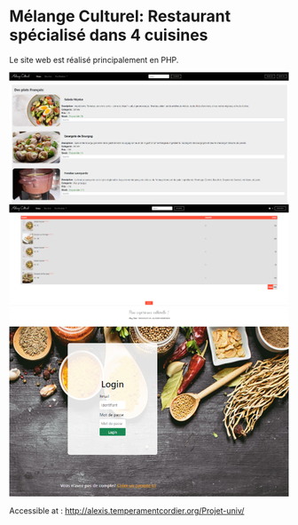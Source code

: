 # Mélange Culturel: Restaurant spécialisé dans 4 cuisines
Le site web est réalisé principalement en PHP.

![Home Page](./Images/11111.PNG)
![Home Page](./Images/22222.PNG)
![Home Page](./Images/33333.PNG)


Accessible at : http://alexis.temperamentcordier.org/Projet-univ/
